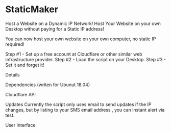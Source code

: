 # StaticMaker
Host a Website on a Dynamic IP Network!
Host Your Website on your own Desktop without paying for a Static IP address!

You can now host your own website on your own computer, no static IP required!

Step #1 - Set up a free account at Cloudflare or other similar web infrastructure provider.
Step #2 - Load the script on your Desktop.
Step #3 - Set it and forget it!

Details

Dependencies
(writen for Ubunut 18.04)

Cloudflare API 

Updates
Currently the script only uses email to send updates if the IP changes, but by listing to your SMS email address , you can instant alert via test.

User Interface



